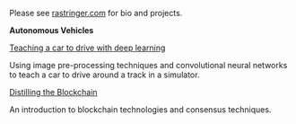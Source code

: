 
Please see [rastringer.com](https://www.rastringer.com) for bio and projects.

**Autonomous Vehicles** 

[Teaching a car to drive with deep learning](behavioral-cloning.md)

Using image pre-processing techniques and convolutional neural networks to teach a car to drive around a track in a simulator. 

[Distilling the Blockchain](blockchain_articles/blockchain_primer.md)

An introduction to blockchain technologies and consensus techniques.
